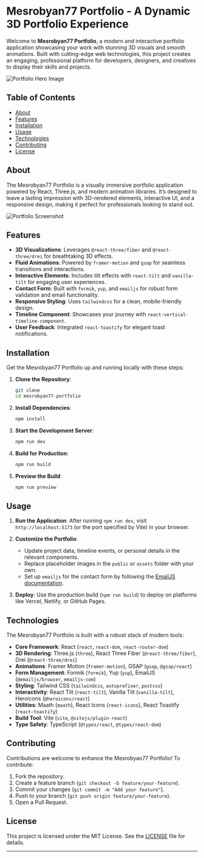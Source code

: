 

# Mesrobyan77 Portfolio - A Dynamic 3D Portfolio Experience

Welcome to **Mesrobyan77 Portfolio**, a modern and interactive portfolio application showcasing your work with stunning 3D visuals and smooth animations. Built with cutting-edge web technologies, this project creates an engaging, professional platform for developers, designers, and creatives to display their skills and projects.

![Portfolio Hero Image](https://nkar.lk/)

## Table of Contents
- [About](#about)
- [Features](#features)
- [Installation](#installation)
- [Usage](#usage)
- [Technologies](#technologies)
- [Contributing](#contributing)
- [License](#license)

## About

The Mesrobyan77 Portfolio is a visually immersive portfolio application powered by React, Three.js, and modern animation libraries. It’s designed to leave a lasting impression with 3D-rendered elements, interactive UI, and a responsive design, making it perfect for professionals looking to stand out.

![Portfolio Screenshot](https://github.com/Mesrobyan77/Portfolio/issues/2#issue-3550917346)

## Features

- **3D Visualizations**: Leverages `@react-three/fiber` and `@react-three/drei` for breathtaking 3D effects.
- **Fluid Animations**: Powered by `framer-motion` and `gsap` for seamless transitions and interactions.
- **Interactive Elements**: Includes tilt effects with `react-tilt` and `vanilla-tilt` for engaging user experiences.
- **Contact Form**: Built with `formik`, `yup`, and `emailjs` for robust form validation and email functionality.
- **Responsive Styling**: Uses `tailwindcss` for a clean, mobile-friendly design.
- **Timeline Component**: Showcases your journey with `react-vertical-timeline-component`.
- **User Feedback**: Integrated `react-toastify` for elegant toast notifications.

## Installation

Get the Mesrobyan77 Portfolio up and running locally with these steps:

1. **Clone the Repository**:
   ```bash
   git clone 
   cd mesrobyan77-portfolio
   ```

2. **Install Dependencies**:
   ```bash
   npm install
   ```

3. **Start the Development Server**:
   ```bash
   npm run dev
   ```

4. **Build for Production**:
   ```bash
   npm run build
   ```

5. **Preview the Build**:
   ```bash
   npm run preview
   ```


## Usage

1. **Run the Application**:
   After running `npm run dev`, visit `http://localhost:5173` (or the port specified by Vite) in your browser.

2. **Customize the Portfolio**:
   - Update project data, timeline events, or personal details in the relevant components.
   - Replace placeholder images in the `public` or `assets` folder with your own.
   - Set up `emailjs` for the contact form by following the [EmailJS documentation](https://www.emailjs.com/docs/).

3. **Deploy**:
   Use the production build (`npm run build`) to deploy on platforms like Vercel, Netlify, or GitHub Pages.

## Technologies

The Mesrobyan77 Portfolio is built with a robust stack of modern tools:

- **Core Framework**: React (`react`, `react-dom`, `react-router-dom`)
- **3D Rendering**: Three.js (`three`), React Three Fiber (`@react-three/fiber`), Drei (`@react-three/drei`)
- **Animations**: Framer Motion (`framer-motion`), GSAP (`gsap`, `@gsap/react`)
- **Form Management**: Formik (`formik`), Yup (`yup`), EmailJS (`@emailjs/browser`, `emailjs-com`)
- **Styling**: Tailwind CSS (`tailwindcss`, `autoprefixer`, `postcss`)
- **Interactivity**: React Tilt (`react-tilt`), Vanilla Tilt (`vanilla-tilt`), Heroicons (`@heroicons/react`)
- **Utilities**: Maath (`maath`), React Icons (`react-icons`), React Toastify (`react-toastify`)
- **Build Tool**: Vite (`vite`, `@vitejs/plugin-react`)
- **Type Safety**: TypeScript (`@types/react`, `@types/react-dom`)

## Contributing

Contributions are welcome to enhance the Mesrobyan77 Portfolio! To contribute:

1. Fork the repository.
2. Create a feature branch (`git checkout -b feature/your-feature`).
3. Commit your changes (`git commit -m "Add your feature"`).
4. Push to your branch (`git push origin feature/your-feature`).
5. Open a Pull Request.


## License

This project is licensed under the MIT License. See the [LICENSE](LICENSE) file for details.

---

